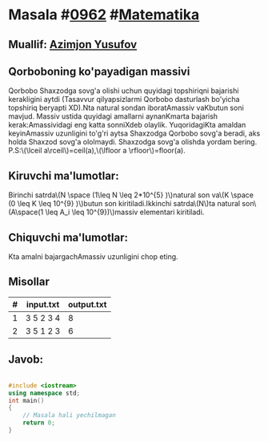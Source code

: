 
<h1>Masala #<a href="https://robocontest.uz/tasks/0962">0962</a> #<a href="https://robocontest.uz/tasks?category=7">Matematika</a></h1>
<h2> Muallif: <a href="https://robocontest.uz/profile/azimjon_02">Azimjon Yusufov</a></h2>
<h2>Qorboboning ko'payadigan massivi</h2>
<p>Qorbobo Shaxzodga sovg'a olishi uchun quyidagi topshiriqni bajarishi kerakligini aytdi (Tasavvur qilyapsizlarmi Qorbobo dasturlash bo'yicha topshiriq beryapti XD).Nta natural sondan iboratAmassiv vaKbutun soni mavjud. Massiv ustida quyidagi amallarni aynanKmarta bajarish kerak:Amassividagi eng katta sonniXdeb olaylik.
YuqoridagiKta amaldan keyinAmassiv uzunligini to'g'ri aytsa Shaxzodga Qorbobo sovg'a beradi, aks holda Shaxzod sovg'a ololmaydi. Shaxzodga sovg'a olishda yordam bering.
P.S:\(\lceil a\rceil\)=ceil(a),\(\lfloor a \rfloor\)=floor(a).</p>
<h2>Kiruvchi ma'lumotlar:</h2>
<p>Birinchi satrda\(N \space (1\leq N \leq 2*10^{5} )\)natural son va\(K \space (0 \leq K \leq 10^{9} )\)butun son kiritiladi.Ikkinchi satrda\(N\)ta natural son\(A\space(1 \leq A_i \leq 10^{9})\)massiv elementari kiritiladi.</p>
<h2>Chiquvchi ma'lumotlar:</h2>
<p>Kta amalni bajargachAmassiv uzunligini chop eting.</p>
<h2>Misollar</h2>
<table>
    <thead>
        <tr>
            <th>#</th>
            <th>input.txt</th>
            <th>output.txt</th>
        </tr>
    </thead>
    <tbody>
            <tr>
                <td>1</td>
                <td>3 5
2 3 4</td>
                <td>8</td>
            </tr>
            <tr>
                <td>2</td>
                <td>3 5
1 2 3</td>
                <td>6</td>
            </tr>
    </tbody>
    </table>
    
<h2>Javob:</h2>

######
```cpp
#include <iostream>
using namespace std;
int main()
{
    // Masala hali yechilmagan
    return 0;
}
```

